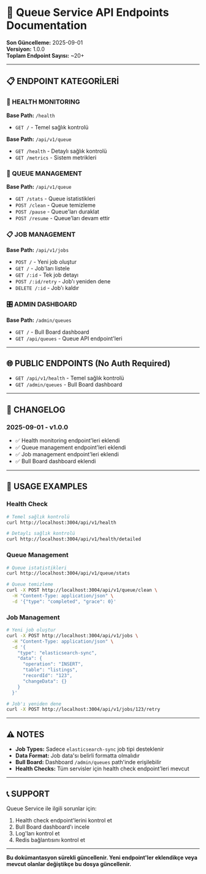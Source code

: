 # 🚀 Queue Service API Endpoints Documentation

**Son Güncelleme:** 2025-09-01  
**Versiyon:** 1.0.0  
**Toplam Endpoint Sayısı:** ~20+

---

## 📋 **ENDPOINT KATEGORİLERİ**

### **🏥 HEALTH MONITORING**
**Base Path:** `/health`
- `GET /` - Temel sağlık kontrolü

**Base Path:** `/api/v1/queue`
- `GET /health` - Detaylı sağlık kontrolü
- `GET /metrics` - Sistem metrikleri

### **🔄 QUEUE MANAGEMENT**
**Base Path:** `/api/v1/queue`
- `GET /stats` - Queue istatistikleri
- `POST /clean` - Queue temizleme
- `POST /pause` - Queue'ları duraklat
- `POST /resume` - Queue'ları devam ettir

### **📋 JOB MANAGEMENT**
**Base Path:** `/api/v1/jobs`
- `POST /` - Yeni job oluştur
- `GET /` - Job'ları listele
- `GET /:id` - Tek job detayı
- `POST /:id/retry` - Job'ı yeniden dene
- `DELETE /:id` - Job'ı kaldır

### **🎛️ ADMIN DASHBOARD**
**Base Path:** `/admin/queues`
- `GET /` - Bull Board dashboard
- `GET /api/queues` - Queue API endpoint'leri

---

## 🌐 **PUBLIC ENDPOINTS (No Auth Required)**

- `GET /api/v1/health` - Temel sağlık kontrolü
- `GET /admin/queues` - Bull Board dashboard

---

## 📝 **CHANGELOG**

### **2025-09-01 - v1.0.0**
- ✅ Health monitoring endpoint'leri eklendi
- ✅ Queue management endpoint'leri eklendi
- ✅ Job management endpoint'leri eklendi
- ✅ Bull Board dashboard eklendi

---

## 🔧 **USAGE EXAMPLES**

### **Health Check**
```bash
# Temel sağlık kontrolü
curl http://localhost:3004/api/v1/health

# Detaylı sağlık kontrolü
curl http://localhost:3004/api/v1/health/detailed
```

### **Queue Management**
```bash
# Queue istatistikleri
curl http://localhost:3004/api/v1/queue/stats

# Queue temizleme
curl -X POST http://localhost:3004/api/v1/queue/clean \
  -H "Content-Type: application/json" \
  -d '{"type": "completed", "grace": 0}'
```

### **Job Management**
```bash
# Yeni job oluştur
curl -X POST http://localhost:3004/api/v1/jobs \
  -H "Content-Type: application/json" \
  -d '{
    "type": "elasticsearch-sync",
    "data": {
      "operation": "INSERT",
      "table": "listings",
      "recordId": "123",
      "changeData": {}
    }
  }'

# Job'ı yeniden dene
curl -X POST http://localhost:3004/api/v1/jobs/123/retry
```

---

## ⚠️ **NOTES**

- **Job Types:** Sadece `elasticsearch-sync` job tipi desteklenir
- **Data Format:** Job data'sı belirli formatta olmalıdır
- **Bull Board:** Dashboard `/admin/queues` path'inde erişilebilir
- **Health Checks:** Tüm servisler için health check endpoint'leri mevcut

---

## 📞 **SUPPORT**

Queue Service ile ilgili sorunlar için:
1. Health check endpoint'lerini kontrol et
2. Bull Board dashboard'ı incele
3. Log'ları kontrol et
4. Redis bağlantısını kontrol et

---

**Bu dokümantasyon sürekli güncellenir. Yeni endpoint'ler eklendikçe veya mevcut olanlar değiştikçe bu dosya güncellenir.**
